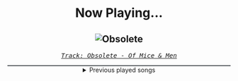 <div align="center"> 
<h1>Now Playing...</h1>

![Obsolete](https://i.scdn.co/image/ab67616d00001e020e1ea2f67845e296a5511bed)
--
_<samp><a href="https://open.spotify.com/track/4d8iN5Re3A6UOYVxZAbJ7v">Track: Obsolete - Of Mice & Men</a></samp>_

<div style="border: 1px #4B5054 solid"></div>
<details>
  <summary>
    Previous played songs
  </summary>
  <table>
    <thead>
      <tr>
        <th>
          Artist
        </th>
        <th>
          Song
        </th>
        <th>
          Link
        </th>
      </tr>
    </thead>
    <tbody>
      <tr><td>Of Mice & Men</td><td>Obsolete</td><td><a href="https://open.spotify.com/track/4d8iN5Re3A6UOYVxZAbJ7v">https://open.spotify.com/track/4d8iN5Re3A6UOYVxZAbJ7v</a></td></tr><tr><td>Bullet For My Valentine</td><td>Your Betrayal</td><td><a href="https://open.spotify.com/track/25GC50HslaaruyrKjdu0lP">https://open.spotify.com/track/25GC50HslaaruyrKjdu0lP</a></td></tr><tr><td>Bring Me The Horizon</td><td>Teardrops</td><td><a href="https://open.spotify.com/track/3aniWcwiiYKHpm3F5TdeKD">https://open.spotify.com/track/3aniWcwiiYKHpm3F5TdeKD</a></td></tr><tr><td>Of Mice & Men</td><td>Instincts</td><td><a href="https://open.spotify.com/track/14tt1h6FuQnWt2Q8lV6WD2">https://open.spotify.com/track/14tt1h6FuQnWt2Q8lV6WD2</a></td></tr><tr><td>Memphis May Fire</td><td>Misery</td><td><a href="https://open.spotify.com/track/2SVbjw7sdiNjAvGpQ4eEai">https://open.spotify.com/track/2SVbjw7sdiNjAvGpQ4eEai</a></td></tr><tr><td>Memphis May Fire</td><td>Misery</td><td><a href="https://open.spotify.com/track/2SVbjw7sdiNjAvGpQ4eEai">https://open.spotify.com/track/2SVbjw7sdiNjAvGpQ4eEai</a></td></tr><tr><td>Soilwork</td><td>Distortion Sleep</td><td><a href="https://open.spotify.com/track/3yPQrLnNIthn4I5wQ51X26">https://open.spotify.com/track/3yPQrLnNIthn4I5wQ51X26</a></td></tr><tr><td>Architects</td><td>Giving Blood</td><td><a href="https://open.spotify.com/track/5OVb8VkoO9ZYG64ngOPZpW">https://open.spotify.com/track/5OVb8VkoO9ZYG64ngOPZpW</a></td></tr><tr><td>Ovtlier</td><td>Who We Are</td><td><a href="https://open.spotify.com/track/5TvKVQq7udy1Cq54cbXB7X">https://open.spotify.com/track/5TvKVQq7udy1Cq54cbXB7X</a></td></tr><tr><td>Tetrarch</td><td>You Never Listen</td><td><a href="https://open.spotify.com/track/6OJQwhp95FgvQdTZyTfQfb">https://open.spotify.com/track/6OJQwhp95FgvQdTZyTfQfb</a></td></tr><tr><td>The Devil Wears Prada</td><td>Outnumbered</td><td><a href="https://open.spotify.com/track/3l19T7r07lq72Sn8W3hNRK">https://open.spotify.com/track/3l19T7r07lq72Sn8W3hNRK</a></td></tr><tr><td>Spiritbox</td><td>Holy Roller (feat. Ryo Kinoshita)</td><td><a href="https://open.spotify.com/track/6JUEcPHJGHwq6aXiN1hz3c">https://open.spotify.com/track/6JUEcPHJGHwq6aXiN1hz3c</a></td></tr><tr><td>Celldweller</td><td>Switchback</td><td><a href="https://open.spotify.com/track/3lUwCryVobacobYrN5f2Je">https://open.spotify.com/track/3lUwCryVobacobYrN5f2Je</a></td></tr><tr><td>We Came As Romans</td><td>Darkbloom</td><td><a href="https://open.spotify.com/track/5eqB8FjyujwxBGfdibWEuL">https://open.spotify.com/track/5eqB8FjyujwxBGfdibWEuL</a></td></tr><tr><td>3TEETH</td><td>PRESIDENT X</td><td><a href="https://open.spotify.com/track/6old9El1CMwUzALhs4zLuj">https://open.spotify.com/track/6old9El1CMwUzALhs4zLuj</a></td></tr><tr><td>Self Deception</td><td>Fight Fire With Gasoline</td><td><a href="https://open.spotify.com/track/78frUxVotRtpMrNMcyYtns">https://open.spotify.com/track/78frUxVotRtpMrNMcyYtns</a></td></tr><tr><td>Daughtry</td><td>Separate Ways (Worlds Apart)</td><td><a href="https://open.spotify.com/track/7goFhrbCC2m2HI3EbBYgU4">https://open.spotify.com/track/7goFhrbCC2m2HI3EbBYgU4</a></td></tr><tr><td>Motionless In White</td><td>Masterpiece</td><td><a href="https://open.spotify.com/track/3c9kVsKF68xMzlS0NikVn3">https://open.spotify.com/track/3c9kVsKF68xMzlS0NikVn3</a></td></tr><tr><td>Citizen Soldier</td><td>Afterlife</td><td><a href="https://open.spotify.com/track/7bKfDP3DQQMmybmvoLtNLC">https://open.spotify.com/track/7bKfDP3DQQMmybmvoLtNLC</a></td></tr><tr><td>Drowning Pool</td><td>One Finger and a Fist</td><td><a href="https://open.spotify.com/track/6PdEKf8CyyZfrFAGFi37gb">https://open.spotify.com/track/6PdEKf8CyyZfrFAGFi37gb</a></td></tr>
    </tbody>
  </table>
</details>

</div>
